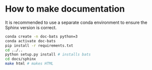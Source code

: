# How to make documentation
It is recommended to use a separate conda environment to ensure the Sphinx version is correct.
```bash
conda create -n doc-bats python=3
conda activate doc-bats
pip install -r requirements.txt
cd ../..
python setup.py install # installs bats
cd docs/sphinx
make html # makes HTML
```
